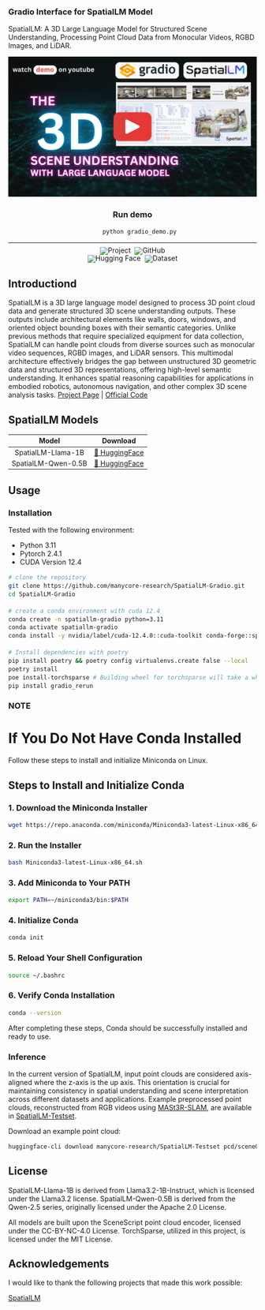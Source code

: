 ### Gradio Interface for SpatialLM Model
SpatialLM: A 3D Large Language Model for Structured Scene Understanding, Processing Point Cloud Data from Monocular Videos, RGBD Images, and LiDAR.

<div align="center">
  
[![Watch the video](https://github.com/miladfa7/SpatialLM-Gradio/blob/master/figures/Thumbnail.png)](https://www.youtube.com/watch?v=j5SykSmAsfQ)

### Run demo
```python
    python gradio_demo.py
```
</div>

<!-- markdownlint-disable first-line-h1 -->
<!-- markdownlint-disable html -->
<!-- markdownlint-disable no-duplicate-header -->


<hr style="margin-top: 0; margin-bottom: 8px;">

<div align="center" style="margin-top: 0; padding-top: 0; line-height: 1;">
    <a href="https://manycore-research.github.io/SpatialLM" target="_blank" style="margin: 2px;"><img alt="Project"
    src="https://img.shields.io/badge/🌐%20Website-SpatialLM-ffc107?color=42a5f5&logoColor=white" style="display: inline-block; vertical-align: middle;"/></a>
    <a href="https://github.com/manycore-research/SpatialLM" target="_blank" style="margin: 2px;"><img alt="GitHub"
    src="https://img.shields.io/badge/GitHub-SpatialLM-24292e?logo=github&logoColor=white" style="display: inline-block; vertical-align: middle;"/></a>
</div>
<div align="center" style="line-height: 1;">
    <a href="https://huggingface.co/manycore-research/SpatialLM-Llama-1B" target="_blank" style="margin: 2px;"><img alt="Hugging Face"
    src="https://img.shields.io/badge/%F0%9F%A4%97%20Hugging%20Face-SpatialLM%201B-ffc107?color=ffc107&logoColor=white" style="display: inline-block; vertical-align: middle;"/></a>
    <a href="https://huggingface.co/datasets/manycore-research/SpatialLM-Testset" target="_blank" style="margin: 2px;"><img alt="Dataset"
    src="https://img.shields.io/badge/%F0%9F%A4%97%20Dataset-SpatialLM-ffc107?color=ffc107&logoColor=white" style="display: inline-block; vertical-align: middle;"/></a>
</div>

## Introductiond

SpatialLM is a 3D large language model designed to process 3D point cloud data and generate structured 3D scene understanding outputs. These outputs include architectural elements like walls, doors, windows, and oriented object bounding boxes with their semantic categories. Unlike previous methods that require specialized equipment for data collection, SpatialLM can handle point clouds from diverse sources such as monocular video sequences, RGBD images, and LiDAR sensors. This multimodal architecture effectively bridges the gap between unstructured 3D geometric data and structured 3D representations, offering high-level semantic understanding. It enhances spatial reasoning capabilities for applications in embodied robotics, autonomous navigation, and other complex 3D scene analysis tasks.   [Project Page](https://manycore-research.github.io/SpatialLM) | [Official Code](https://github.com/manycore-research/SpatialLM)





## SpatialLM Models

<div align="center">

|      **Model**      | **Download**                                                                   |
| :-----------------: | ------------------------------------------------------------------------------ |
| SpatialLM-Llama-1B  | [🤗 HuggingFace](https://huggingface.co/manycore-research/SpatialLM-Llama-1B)  |
| SpatialLM-Qwen-0.5B | [🤗 HuggingFace](https://huggingface.co/manycore-research/SpatialLM-Qwen-0.5B) |

</div>

## Usage

### Installation

Tested with the following environment:

- Python 3.11
- Pytorch 2.4.1
- CUDA Version 12.4

```bash
# clone the repository
git clone https://github.com/manycore-research/SpatialLM-Gradio.git
cd SpatialLM-Gradio

# create a conda environment with cuda 12.4
conda create -n spatiallm-gradio python=3.11
conda activate spatiallm-gradio
conda install -y nvidia/label/cuda-12.4.0::cuda-toolkit conda-forge::sparsehash

# Install dependencies with poetry
pip install poetry && poetry config virtualenvs.create false --local
poetry install
poe install-torchsparse # Building wheel for torchsparse will take a while
pip install gradio_rerun
```

### NOTE ###
# If You Do Not Have Conda Installed

Follow these steps to install and initialize Miniconda on Linux.

## Steps to Install and Initialize Conda

### 1. Download the Miniconda Installer
```bash
wget https://repo.anaconda.com/miniconda/Miniconda3-latest-Linux-x86_64.sh
```

### 2. Run the Installer
```bash
bash Miniconda3-latest-Linux-x86_64.sh
```

### 3. Add Miniconda to Your PATH
```bash
export PATH=~/miniconda3/bin:$PATH
```

### 4. Initialize Conda
```bash
conda init
```

### 5. Reload Your Shell Configuration
```bash
source ~/.bashrc
```

### 6. Verify Conda Installation
```bash
conda --version
```

After completing these steps, Conda should be successfully installed and ready to use.

### Inference

In the current version of SpatialLM, input point clouds are considered axis-aligned where the z-axis is the up axis. This orientation is crucial for maintaining consistency in spatial understanding and scene interpretation across different datasets and applications.
Example preprocessed point clouds, reconstructed from RGB videos using [MASt3R-SLAM](https://github.com/rmurai0610/MASt3R-SLAM), are available in [SpatialLM-Testset](#spatiallm-testset).

Download an example point cloud:

```bash
huggingface-cli download manycore-research/SpatialLM-Testset pcd/scene0000_00.ply --repo-type dataset --local-dir .
```


## License

SpatialLM-Llama-1B is derived from Llama3.2-1B-Instruct, which is licensed under the Llama3.2 license.
SpatialLM-Qwen-0.5B is derived from the Qwen-2.5 series, originally licensed under the Apache 2.0 License.

All models are built upon the SceneScript point cloud encoder, licensed under the CC-BY-NC-4.0 License. TorchSparse, utilized in this project, is licensed under the MIT License.


## Acknowledgements

I would like to thank the following projects that made this work possible:

[SpatialLM](https://github.com/manycore-research/SpatialLM/)
